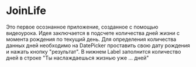 # JoinLife
Это первое осознанное приложение, созданное с помощью видеоурока.
Идея заключается в подсчете количества дней жизни с момента рождения по текущий день. 
Для определения количества данных дней необходимо на DatePicker проставить свою дату рождения и нажать кнопку "результат".
В нижнем Label заполнится количество дней в строке "Ты наслаждаешься жизнью уже ... дней" 
